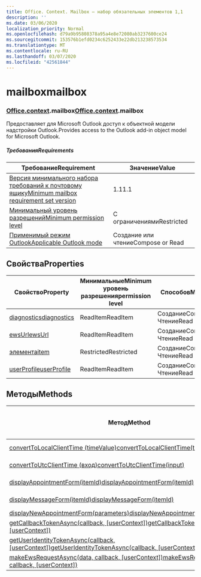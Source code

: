 ```yaml
---
title: Office. Context. Mailbox — набор обязательных элементов 1,1
description: ''
ms.date: 03/06/2020
localization_priority: Normal
ms.openlocfilehash: d79a9b95808378a95a4e8e72080ab3237600ce24
ms.sourcegitcommit: 153576b1efd0234c6252433e22db213238573534
ms.translationtype: MT
ms.contentlocale: ru-RU
ms.lasthandoff: 03/07/2020
ms.locfileid: "42561844"
---
```

# <a name="mailbox"></a><span data-ttu-id="6233f-102">mailbox</span><span class="sxs-lookup"><span data-stu-id="6233f-102">mailbox</span></span>

### <a name="officecontextmailbox"></a><span data-ttu-id="6233f-103">[Office](office.md)[.context](office.context.md).mailbox</span><span class="sxs-lookup"><span data-stu-id="6233f-103">[Office](office.md)[.context](office.context.md).mailbox</span></span>

<span data-ttu-id="6233f-104">Предоставляет для Microsoft Outlook доступ к объектной модели надстройки Outlook.</span><span class="sxs-lookup"><span data-stu-id="6233f-104">Provides access to the Outlook add-in object model for Microsoft Outlook.</span></span>

##### <a name="requirements"></a><span data-ttu-id="6233f-105">Требования</span><span class="sxs-lookup"><span data-stu-id="6233f-105">Requirements</span></span>

|<span data-ttu-id="6233f-106">Требование</span><span class="sxs-lookup"><span data-stu-id="6233f-106">Requirement</span></span>| <span data-ttu-id="6233f-107">Значение</span><span class="sxs-lookup"><span data-stu-id="6233f-107">Value</span></span>|
|---|---|
|[<span data-ttu-id="6233f-108">Версия минимального набора требований к почтовому ящику</span><span class="sxs-lookup"><span data-stu-id="6233f-108">Minimum mailbox requirement set version</span></span>](../../requirement-sets/outlook-api-requirement-sets.md)| <span data-ttu-id="6233f-109">1.1</span><span class="sxs-lookup"><span data-stu-id="6233f-109">1.1</span></span>|
|[<span data-ttu-id="6233f-110">Минимальный уровень разрешений</span><span class="sxs-lookup"><span data-stu-id="6233f-110">Minimum permission level</span></span>](../../../outlook/understanding-outlook-add-in-permissions.md)| <span data-ttu-id="6233f-111">С ограничениями</span><span class="sxs-lookup"><span data-stu-id="6233f-111">Restricted</span></span>|
|[<span data-ttu-id="6233f-112">Применимый режим Outlook</span><span class="sxs-lookup"><span data-stu-id="6233f-112">Applicable Outlook mode</span></span>](../../../outlook/outlook-add-ins-overview.md#extension-points)| <span data-ttu-id="6233f-113">Создание или чтение</span><span class="sxs-lookup"><span data-stu-id="6233f-113">Compose or Read</span></span>|

## <a name="properties"></a><span data-ttu-id="6233f-114">Свойства</span><span class="sxs-lookup"><span data-stu-id="6233f-114">Properties</span></span>

| <span data-ttu-id="6233f-115">Свойство</span><span class="sxs-lookup"><span data-stu-id="6233f-115">Property</span></span> | <span data-ttu-id="6233f-116">Минимальные</span><span class="sxs-lookup"><span data-stu-id="6233f-116">Minimum</span></span><br><span data-ttu-id="6233f-117">уровень разрешения</span><span class="sxs-lookup"><span data-stu-id="6233f-117">permission level</span></span> | <span data-ttu-id="6233f-118">Способов</span><span class="sxs-lookup"><span data-stu-id="6233f-118">Modes</span></span> | <span data-ttu-id="6233f-119">Тип возвращаемых данных</span><span class="sxs-lookup"><span data-stu-id="6233f-119">Return type</span></span> | <span data-ttu-id="6233f-120">Минимальные</span><span class="sxs-lookup"><span data-stu-id="6233f-120">Minimum</span></span><br><span data-ttu-id="6233f-121">набор требований</span><span class="sxs-lookup"><span data-stu-id="6233f-121">requirement set</span></span> |
|---|---|---|---|:---:|
| [<span data-ttu-id="6233f-122">diagnostics</span><span class="sxs-lookup"><span data-stu-id="6233f-122">diagnostics</span></span>](/javascript/api/outlook/office.mailbox?view=outlook-js-1.1#diagnostics) | <span data-ttu-id="6233f-123">ReadItem</span><span class="sxs-lookup"><span data-stu-id="6233f-123">ReadItem</span></span> | <span data-ttu-id="6233f-124">Создание</span><span class="sxs-lookup"><span data-stu-id="6233f-124">Compose</span></span><br><span data-ttu-id="6233f-125">Чтение</span><span class="sxs-lookup"><span data-stu-id="6233f-125">Read</span></span> | [<span data-ttu-id="6233f-126">Диагностики</span><span class="sxs-lookup"><span data-stu-id="6233f-126">Diagnostics</span></span>](/javascript/api/outlook/office.diagnostics?view=outlook-js-1.1) | [<span data-ttu-id="6233f-127">1.1</span><span class="sxs-lookup"><span data-stu-id="6233f-127">1.1</span></span>](../requirement-set-1.1/outlook-requirement-set-1.1.md) |
| [<span data-ttu-id="6233f-128">ewsUrl</span><span class="sxs-lookup"><span data-stu-id="6233f-128">ewsUrl</span></span>](/javascript/api/outlook/office.mailbox?view=outlook-js-1.1#ewsurl) | <span data-ttu-id="6233f-129">ReadItem</span><span class="sxs-lookup"><span data-stu-id="6233f-129">ReadItem</span></span> | <span data-ttu-id="6233f-130">Создание</span><span class="sxs-lookup"><span data-stu-id="6233f-130">Compose</span></span><br><span data-ttu-id="6233f-131">Чтение</span><span class="sxs-lookup"><span data-stu-id="6233f-131">Read</span></span> | <span data-ttu-id="6233f-132">Строка</span><span class="sxs-lookup"><span data-stu-id="6233f-132">String</span></span> | [<span data-ttu-id="6233f-133">1.1</span><span class="sxs-lookup"><span data-stu-id="6233f-133">1.1</span></span>](../requirement-set-1.1/outlook-requirement-set-1.1.md) |
| [<span data-ttu-id="6233f-134">элемента</span><span class="sxs-lookup"><span data-stu-id="6233f-134">item</span></span>](office.context.mailbox.item.md) | <span data-ttu-id="6233f-135">Restricted</span><span class="sxs-lookup"><span data-stu-id="6233f-135">Restricted</span></span> | <span data-ttu-id="6233f-136">Создание</span><span class="sxs-lookup"><span data-stu-id="6233f-136">Compose</span></span><br><span data-ttu-id="6233f-137">Чтение</span><span class="sxs-lookup"><span data-stu-id="6233f-137">Read</span></span> | [<span data-ttu-id="6233f-138">Элемент</span><span class="sxs-lookup"><span data-stu-id="6233f-138">Item</span></span>](/javascript/api/outlook/office.item?view=outlook-js-1.1) | [<span data-ttu-id="6233f-139">1.1</span><span class="sxs-lookup"><span data-stu-id="6233f-139">1.1</span></span>](../requirement-set-1.1/outlook-requirement-set-1.1.md) |
| [<span data-ttu-id="6233f-140">userProfile</span><span class="sxs-lookup"><span data-stu-id="6233f-140">userProfile</span></span>](/javascript/api/outlook/office.mailbox?view=outlook-js-1.1#userprofile) | <span data-ttu-id="6233f-141">ReadItem</span><span class="sxs-lookup"><span data-stu-id="6233f-141">ReadItem</span></span> | <span data-ttu-id="6233f-142">Создание</span><span class="sxs-lookup"><span data-stu-id="6233f-142">Compose</span></span><br><span data-ttu-id="6233f-143">Чтение</span><span class="sxs-lookup"><span data-stu-id="6233f-143">Read</span></span> | [<span data-ttu-id="6233f-144">UserProfile</span><span class="sxs-lookup"><span data-stu-id="6233f-144">UserProfile</span></span>](/javascript/api/outlook/office.userprofile?view=outlook-js-1.1) | [<span data-ttu-id="6233f-145">1.1</span><span class="sxs-lookup"><span data-stu-id="6233f-145">1.1</span></span>](../requirement-set-1.1/outlook-requirement-set-1.1.md) |

## <a name="methods"></a><span data-ttu-id="6233f-146">Методы</span><span class="sxs-lookup"><span data-stu-id="6233f-146">Methods</span></span>

| <span data-ttu-id="6233f-147">Метод</span><span class="sxs-lookup"><span data-stu-id="6233f-147">Method</span></span> | <span data-ttu-id="6233f-148">Минимальные</span><span class="sxs-lookup"><span data-stu-id="6233f-148">Minimum</span></span><br><span data-ttu-id="6233f-149">уровень разрешения</span><span class="sxs-lookup"><span data-stu-id="6233f-149">permission level</span></span> | <span data-ttu-id="6233f-150">Способов</span><span class="sxs-lookup"><span data-stu-id="6233f-150">Modes</span></span> | <span data-ttu-id="6233f-151">Минимальные</span><span class="sxs-lookup"><span data-stu-id="6233f-151">Minimum</span></span><br><span data-ttu-id="6233f-152">набор требований</span><span class="sxs-lookup"><span data-stu-id="6233f-152">requirement set</span></span> |
|---|---|---|:---:|
| [<span data-ttu-id="6233f-153">convertToLocalClientTime (timeValue)</span><span class="sxs-lookup"><span data-stu-id="6233f-153">convertToLocalClientTime(timeValue)</span></span>](/javascript/api/outlook/office.mailbox?view=outlook-js-1.1#converttolocalclienttime-timevalue-) | <span data-ttu-id="6233f-154">ReadItem</span><span class="sxs-lookup"><span data-stu-id="6233f-154">ReadItem</span></span> | <span data-ttu-id="6233f-155">Создание</span><span class="sxs-lookup"><span data-stu-id="6233f-155">Compose</span></span><br><span data-ttu-id="6233f-156">Чтение</span><span class="sxs-lookup"><span data-stu-id="6233f-156">Read</span></span> | [<span data-ttu-id="6233f-157">1.1</span><span class="sxs-lookup"><span data-stu-id="6233f-157">1.1</span></span>](../requirement-set-1.1/outlook-requirement-set-1.1.md) |
| [<span data-ttu-id="6233f-158">convertToUtcClientTime (вход)</span><span class="sxs-lookup"><span data-stu-id="6233f-158">convertToUtcClientTime(input)</span></span>](/javascript/api/outlook/office.mailbox?view=outlook-js-1.1#converttoutcclienttime-input-) | <span data-ttu-id="6233f-159">ReadItem</span><span class="sxs-lookup"><span data-stu-id="6233f-159">ReadItem</span></span> | <span data-ttu-id="6233f-160">Создание</span><span class="sxs-lookup"><span data-stu-id="6233f-160">Compose</span></span><br><span data-ttu-id="6233f-161">Чтение</span><span class="sxs-lookup"><span data-stu-id="6233f-161">Read</span></span> | [<span data-ttu-id="6233f-162">1.1</span><span class="sxs-lookup"><span data-stu-id="6233f-162">1.1</span></span>](../requirement-set-1.1/outlook-requirement-set-1.1.md) |
| [<span data-ttu-id="6233f-163">displayAppointmentForm(itemId)</span><span class="sxs-lookup"><span data-stu-id="6233f-163">displayAppointmentForm(itemId)</span></span>](/javascript/api/outlook/office.mailbox?view=outlook-js-1.1#displayappointmentform-itemid-) | <span data-ttu-id="6233f-164">ReadItem</span><span class="sxs-lookup"><span data-stu-id="6233f-164">ReadItem</span></span> | <span data-ttu-id="6233f-165">Создание</span><span class="sxs-lookup"><span data-stu-id="6233f-165">Compose</span></span><br><span data-ttu-id="6233f-166">Чтение</span><span class="sxs-lookup"><span data-stu-id="6233f-166">Read</span></span> | [<span data-ttu-id="6233f-167">1.1</span><span class="sxs-lookup"><span data-stu-id="6233f-167">1.1</span></span>](../requirement-set-1.1/outlook-requirement-set-1.1.md) |
| [<span data-ttu-id="6233f-168">displayMessageForm(itemId)</span><span class="sxs-lookup"><span data-stu-id="6233f-168">displayMessageForm(itemId)</span></span>](/javascript/api/outlook/office.mailbox?view=outlook-js-1.1#displaymessageform-itemid-) | <span data-ttu-id="6233f-169">ReadItem</span><span class="sxs-lookup"><span data-stu-id="6233f-169">ReadItem</span></span> | <span data-ttu-id="6233f-170">Создание</span><span class="sxs-lookup"><span data-stu-id="6233f-170">Compose</span></span><br><span data-ttu-id="6233f-171">Чтение</span><span class="sxs-lookup"><span data-stu-id="6233f-171">Read</span></span> | [<span data-ttu-id="6233f-172">1.1</span><span class="sxs-lookup"><span data-stu-id="6233f-172">1.1</span></span>](../requirement-set-1.1/outlook-requirement-set-1.1.md) |
| [<span data-ttu-id="6233f-173">displayNewAppointmentForm(parameters)</span><span class="sxs-lookup"><span data-stu-id="6233f-173">displayNewAppointmentForm(parameters)</span></span>](/javascript/api/outlook/office.mailbox?view=outlook-js-1.1#displaynewappointmentform-parameters-) | <span data-ttu-id="6233f-174">ReadItem</span><span class="sxs-lookup"><span data-stu-id="6233f-174">ReadItem</span></span> | <span data-ttu-id="6233f-175">Чтение</span><span class="sxs-lookup"><span data-stu-id="6233f-175">Read</span></span> | [<span data-ttu-id="6233f-176">1.1</span><span class="sxs-lookup"><span data-stu-id="6233f-176">1.1</span></span>](../requirement-set-1.1/outlook-requirement-set-1.1.md) |
| <span data-ttu-id="6233f-177">[getCallbackTokenAsync(callback, [userContext])](/javascript/api/outlook/office.mailbox?view=outlook-js-1.1#getcallbacktokenasync-callback--usercontext-)</span><span class="sxs-lookup"><span data-stu-id="6233f-177">[getCallbackTokenAsync(callback, [userContext])](/javascript/api/outlook/office.mailbox?view=outlook-js-1.1#getcallbacktokenasync-callback--usercontext-)</span></span> | <span data-ttu-id="6233f-178">ReadItem</span><span class="sxs-lookup"><span data-stu-id="6233f-178">ReadItem</span></span> | <span data-ttu-id="6233f-179">Создание</span><span class="sxs-lookup"><span data-stu-id="6233f-179">Compose</span></span><br><span data-ttu-id="6233f-180">Чтение</span><span class="sxs-lookup"><span data-stu-id="6233f-180">Read</span></span> | [<span data-ttu-id="6233f-181">1.3</span><span class="sxs-lookup"><span data-stu-id="6233f-181">1.3</span></span>](../requirement-set-1.3/outlook-requirement-set-1.3.md)<br>[<span data-ttu-id="6233f-182">1.1</span><span class="sxs-lookup"><span data-stu-id="6233f-182">1.1</span></span>](../requirement-set-1.1/outlook-requirement-set-1.1.md) |
| <span data-ttu-id="6233f-183">[getUserIdentityTokenAsync(callback, [userContext])](/javascript/api/outlook/office.mailbox?view=outlook-js-1.1#getuseridentitytokenasync-callback--usercontext-)</span><span class="sxs-lookup"><span data-stu-id="6233f-183">[getUserIdentityTokenAsync(callback, [userContext])](/javascript/api/outlook/office.mailbox?view=outlook-js-1.1#getuseridentitytokenasync-callback--usercontext-)</span></span> | <span data-ttu-id="6233f-184">ReadItem</span><span class="sxs-lookup"><span data-stu-id="6233f-184">ReadItem</span></span> | <span data-ttu-id="6233f-185">Создание</span><span class="sxs-lookup"><span data-stu-id="6233f-185">Compose</span></span><br><span data-ttu-id="6233f-186">Чтение</span><span class="sxs-lookup"><span data-stu-id="6233f-186">Read</span></span> | [<span data-ttu-id="6233f-187">1.1</span><span class="sxs-lookup"><span data-stu-id="6233f-187">1.1</span></span>](../requirement-set-1.1/outlook-requirement-set-1.1.md) |
| <span data-ttu-id="6233f-188">[makeEwsRequestAsync(data, callback, [userContext])](/javascript/api/outlook/office.mailbox?view=outlook-js-1.1#makeewsrequestasync-data--callback--usercontext-)</span><span class="sxs-lookup"><span data-stu-id="6233f-188">[makeEwsRequestAsync(data, callback, [userContext])](/javascript/api/outlook/office.mailbox?view=outlook-js-1.1#makeewsrequestasync-data--callback--usercontext-)</span></span> | <span data-ttu-id="6233f-189">ReadWriteMailbox</span><span class="sxs-lookup"><span data-stu-id="6233f-189">ReadWriteMailbox</span></span> | <span data-ttu-id="6233f-190">Создание</span><span class="sxs-lookup"><span data-stu-id="6233f-190">Compose</span></span><br><span data-ttu-id="6233f-191">Чтение</span><span class="sxs-lookup"><span data-stu-id="6233f-191">Read</span></span> | [<span data-ttu-id="6233f-192">1.1</span><span class="sxs-lookup"><span data-stu-id="6233f-192">1.1</span></span>](../requirement-set-1.1/outlook-requirement-set-1.1.md) |
